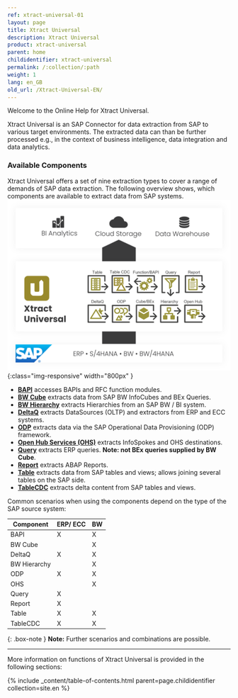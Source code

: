 ```yaml
---
ref: xtract-universal-01
layout: page
title: Xtract Universal
description: Xtract Universal
product: xtract-universal
parent: home
childidentifier: xtract-universal
permalink: /:collection/:path
weight: 1
lang: en_GB
old_url: /Xtract-Universal-EN/
---
```


Welcome to the Online Help for Xtract Universal. 

Xtract Universal is an SAP Connector for data extraction from SAP to various target environments. The extracted data can than be further processed  e.g., 
in the context of business intelligence, data integration and data analytics.

### Available Components
<!--- Tabelle notwendig? Nicht vollständig nicht 100%ig korrekt. Pre-Sales fragen. Unterteilung in BW und ERP sinnvoll für den Kunden?--->
Xtract Universal offers a set of nine extraction types to cover a range of demands of SAP data extraction.
The following overview shows, which components are available to extract data from SAP systems. 
![XU-Components](/img/content/xu/xu_components.png){:class="img-responsive" width="800px" }

<!-- Auflistung der Komponenten mit der kurzen Beschreibung und dem Link zu den Inhalten-->

<!--- KE: wir könnten allerdings das so beschreiben, dass die als Orientierungshilfe gilt und auch andere Szenarien technisch möglich sind--->

- [**BAPI**](./bapis-and-function-modules) accesses BAPIs and RFC function modules.
- [**BW Cube**](./bw-infocubes-and-bex-queries) extracts data from SAP BW InfoCubes and BEx Queries.
- [**BW Hierarchy**](./bw-hierarchies) extracts Hierarchies from an SAP BW / BI system.
- [**DeltaQ**](./datasource-deltaq) extracts DataSources (OLTP) and extractors from ERP and ECC systems.
- [**ODP**](./odp) extracts data via the SAP Operational Data Provisioning (ODP) framework.
- [**Open Hub Services (OHS)**](./bw-open-hub-services) extracts InfoSpokes and OHS destinations. <!--Frage: kann man destinations extrahieren?-->
- [**Query**](./sap-queries) extracts ERP queries. **Note: not BEx queries supplied by BW Cube**.
- [**Report**](./abap-reports) extracts ABAP Reports.
- [**Table**](./table) extracts data from SAP tables and views; allows joining several tables on the SAP side.
- [**TableCDC**](./table-cdc) extracts delta content from SAP tables and views.

Common scenarios when using the components depend on the type of the SAP source system:

| Component   | ERP/ ECC | BW |
|-------------|-----|----|
| BAPI        | X   | X  |
| BW Cube     |     | X  |
| DeltaQ      | X   | X  |
| BW Hierarchy   |     | X  |
| ODP         | X   | X |
| OHS         |     | X  |
| Query       | X   |    |
| Report | X   |    |
| Table       | X   | X  |
| TableCDC       | X   | X  |

{: .box-note }
**Note:** Further scenarios and combinations are possible.

*****

More information on functions of Xtract Universal is provided in the following sections:

{% include _content/table-of-contents.html parent=page.childidentifier collection=site.en %}
